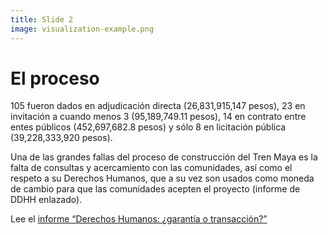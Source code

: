 ```yaml
---
title: Slide 2
image: visualization-example.png
---
```


# El proceso

105 fueron dados en adjudicación directa (26,831,915,147 pesos), 23 en invitación a cuando menos 3 (95,189,749.11 pesos), 14 en contrato entre entes públicos (452,697,682.8 pesos) y sólo 8 en licitación pública (39,228,333,920 pesos). 

Una de las grandes fallas del proceso de construcción del Tren Maya es la falta de consultas y acercamiento con las comunidades, así como el respeto a su Derechos Humanos, que a su vez son usados como moneda de cambio para que las comunidades acepten el proyecto (informe de DDHH enlazado).

Lee el [informe “Derechos Humanos: ¿garantía o transacción?”](3-Informe-DDHH.html)
